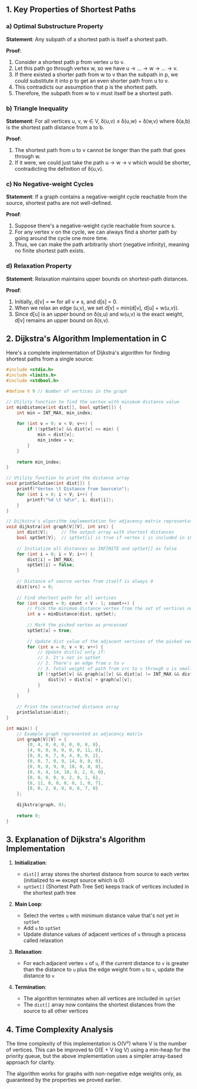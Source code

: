 ## 1. Key Properties of Shortest Paths

### a) Optimal Substructure Property
**Statement**: Any subpath of a shortest path is itself a shortest path.

**Proof**:
1. Consider a shortest path p from vertex u to v.
2. Let this path go through vertex w, so we have u → ... → w → ... → v.
3. If there existed a shorter path from w to v than the subpath in p, we could substitute it into p to get an even shorter path from u to v.
4. This contradicts our assumption that p is the shortest path.
5. Therefore, the subpath from w to v must itself be a shortest path.

### b) Triangle Inequality
**Statement**: For all vertices u, v, w ∈ V, δ(u,v) ≤ δ(u,w) + δ(w,v) where δ(a,b) is the shortest path distance from a to b.

**Proof**:
1. The shortest path from u to v cannot be longer than the path that goes through w.
2. If it were, we could just take the path u → w → v which would be shorter, contradicting the definition of δ(u,v).

### c) No Negative-weight Cycles
**Statement**: If a graph contains a negative-weight cycle reachable from the source, shortest paths are not well-defined.

**Proof**:
1. Suppose there's a negative-weight cycle reachable from source s.
2. For any vertex v on the cycle, we can always find a shorter path by going around the cycle one more time.
3. Thus, we can make the path arbitrarily short (negative infinity), meaning no finite shortest path exists.

### d) Relaxation Property
**Statement**: Relaxation maintains upper bounds on shortest-path distances.

**Proof**:
1. Initially, d[v] = ∞ for all v ≠ s, and d[s] = 0.
2. When we relax an edge (u,v), we set d[v] = min(d[v], d[u] + w(u,v)).
3. Since d[u] is an upper bound on δ(s,u) and w(u,v) is the exact weight, d[v] remains an upper bound on δ(s,v).

## 2. Dijkstra's Algorithm Implementation in C

Here's a complete implementation of Dijkstra's algorithm for finding shortest paths from a single source:

```c
#include <stdio.h>
#include <limits.h>
#include <stdbool.h>

#define V 9 // Number of vertices in the graph

// Utility function to find the vertex with minimum distance value
int minDistance(int dist[], bool sptSet[]) {
    int min = INT_MAX, min_index;
    
    for (int v = 0; v < V; v++) {
        if (!sptSet[v] && dist[v] <= min) {
            min = dist[v];
            min_index = v;
        }
    }
    
    return min_index;
}

// Utility function to print the distance array
void printSolution(int dist[]) {
    printf("Vertex \t Distance from Source\n");
    for (int i = 0; i < V; i++) {
        printf("%d \t %d\n", i, dist[i]);
    }
}

// Dijkstra's algorithm implementation for adjacency matrix representation
void dijkstra(int graph[V][V], int src) {
    int dist[V];     // The output array with shortest distances
    bool sptSet[V];  // sptSet[i] is true if vertex i is included in shortest path tree
    
    // Initialize all distances as INFINITE and sptSet[] as false
    for (int i = 0; i < V; i++) {
        dist[i] = INT_MAX;
        sptSet[i] = false;
    }
    
    // Distance of source vertex from itself is always 0
    dist[src] = 0;
    
    // Find shortest path for all vertices
    for (int count = 0; count < V - 1; count++) {
        // Pick the minimum distance vertex from the set of vertices not yet processed
        int u = minDistance(dist, sptSet);
        
        // Mark the picked vertex as processed
        sptSet[u] = true;
        
        // Update dist value of the adjacent vertices of the picked vertex
        for (int v = 0; v < V; v++) {
            // Update dist[v] only if:
            // 1. It's not in sptSet
            // 2. There's an edge from u to v
            // 3. Total weight of path from src to v through u is smaller than current dist[v]
            if (!sptSet[v] && graph[u][v] && dist[u] != INT_MAX && dist[u] + graph[u][v] < dist[v]) {
                dist[v] = dist[u] + graph[u][v];
            }
        }
    }
    
    // Print the constructed distance array
    printSolution(dist);
}

int main() {
    // Example graph represented as adjacency matrix
    int graph[V][V] = {
        {0, 4, 0, 0, 0, 0, 0, 8, 0},
        {4, 0, 8, 0, 0, 0, 0, 11, 0},
        {0, 8, 0, 7, 0, 4, 0, 0, 2},
        {0, 0, 7, 0, 9, 14, 0, 0, 0},
        {0, 0, 0, 9, 0, 10, 0, 0, 0},
        {0, 0, 4, 14, 10, 0, 2, 0, 0},
        {0, 0, 0, 0, 0, 2, 0, 1, 6},
        {8, 11, 0, 0, 0, 0, 1, 0, 7},
        {0, 0, 2, 0, 0, 0, 6, 7, 0}
    };
    
    dijkstra(graph, 0);
    
    return 0;
}
```

## 3. Explanation of Dijkstra's Algorithm Implementation

1. **Initialization**:
   - `dist[]` array stores the shortest distance from source to each vertex (initialized to ∞ except source which is 0)
   - `sptSet[]` (Shortest Path Tree Set) keeps track of vertices included in the shortest path tree

2. **Main Loop**:
   - Select the vertex `u` with minimum distance value that's not yet in `sptSet`
   - Add `u` to `sptSet`
   - Update distance values of adjacent vertices of `u` through a process called relaxation

3. **Relaxation**:
   - For each adjacent vertex `v` of `u`, if the current distance to `v` is greater than the distance to `u` plus the edge weight from `u` to `v`, update the distance to `v`

4. **Termination**:
   - The algorithm terminates when all vertices are included in `sptSet`
   - The `dist[]` array now contains the shortest distances from the source to all other vertices

## 4. Time Complexity Analysis

The time complexity of this implementation is O(V²) where V is the number of vertices. This can be improved to O(E + V log V) using a min-heap for the priority queue, but the above implementation uses a simpler array-based approach for clarity.

The algorithm works for graphs with non-negative edge weights only, as guaranteed by the properties we proved earlier.

